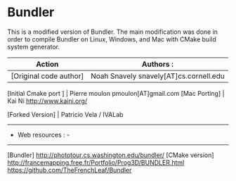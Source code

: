 Bundler
=======

This is a modified version of Bundler.  The main modification was done in 
order to compile Bundler on Linux, Windows, and Mac with CMake build system 
generator.

Action | Authors : 
 ----- | -------
[Original code author] | Noah Snavely snavely[AT]cs.cornell.edu

[Initial Cmake port ] |	Pierre moulon pmoulon[AT]gmail.com
[Mac Porting]     	  |	Kai Ni http://www.kaini.org/

[Forked Version]      | Patricio Vela / IVALab

--------------------
- Web resources : - 
--------------------
[Bundler] http://phototour.cs.washington.edu/bundler/
[CMake version] http://francemapping.free.fr/Portfolio/Prog3D/BUNDLER.html
				https://github.com/TheFrenchLeaf/Bundler
